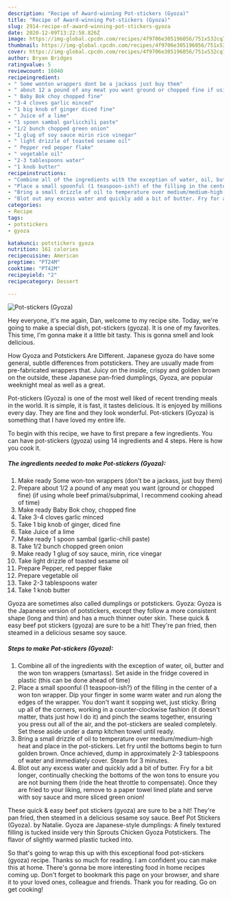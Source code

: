 ```yaml
---
description: "Recipe of Award-winning Pot-stickers (Gyoza)"
title: "Recipe of Award-winning Pot-stickers (Gyoza)"
slug: 2914-recipe-of-award-winning-pot-stickers-gyoza
date: 2020-12-09T13:22:58.826Z
image: https://img-global.cpcdn.com/recipes/4f9706e305196056/751x532cq70/pot-stickers-gyoza-recipe-main-photo.jpg
thumbnail: https://img-global.cpcdn.com/recipes/4f9706e305196056/751x532cq70/pot-stickers-gyoza-recipe-main-photo.jpg
cover: https://img-global.cpcdn.com/recipes/4f9706e305196056/751x532cq70/pot-stickers-gyoza-recipe-main-photo.jpg
author: Bryan Bridges
ratingvalue: 5
reviewcount: 16040
recipeingredient:
- " Some wonton wrappers dont be a jackass just buy them"
- " about 12 a pound of any meat you want ground or chopped fine if using whole beef primalsubprimal I recommend cooking ahead of time"
- " Baby Bok choy chopped fine"
- "3-4 cloves garlic minced"
- "1 big knob of ginger diced fine"
- " Juice of a lime"
- "1 spoon sambal garlicchili paste"
- "1/2 bunch chopped green onion"
- "1 glug of soy sauce mirin rice vinegar"
- " light drizzle of toasted sesame oil"
- " Pepper red pepper flake"
- " vegetable oil"
- "2-3 tablespoons water"
- "1 knob butter"
recipeinstructions:
- "Combine all of the ingredients with the exception of water, oil, butter and the won ton wrappers (smartass). Set aside in the fridge covered in plastic (this can be done ahead of time)"
- "Place a small spoonful (1 teaspoon-ish?) of the filling in the center of a won ton wrapper. Dip your finger in some warm water and run along the edges of the wrapper. You don&#39;t want it sopping wet, just sticky. Bring up all of the corners, working in a counter-clockwise fashion (it doesn&#39;t matter, thats just how I do it) and pinch the seams together, ensuring you press out all of the air, and the pot-stickers are sealed completely. Set these aside under a damp kitchen towel until ready."
- "Bring a small drizzle of oil to temperature over medium/medium-high heat and place in the pot-stickers. Let fry until the bottoms begin to turn golden brown. Once achieved, dump in approximately 2-3 tablespoons of water and immediately cover. Steam for 3 minutes."
- "Blot out any excess water and quickly add a bit of butter. Fry for a bit longer, continually checking the bottoms of the won tons to ensure you are not burning them (ride the heat throttle to compensate). Once they are fried to your liking, remove to a paper towel lined plate and serve with soy sauce and more sliced green onion!"
categories:
- Recipe
tags:
- potstickers
- gyoza

katakunci: potstickers gyoza 
nutrition: 161 calories
recipecuisine: American
preptime: "PT24M"
cooktime: "PT42M"
recipeyield: "2"
recipecategory: Dessert

---
```



![Pot-stickers (Gyoza)](https://img-global.cpcdn.com/recipes/4f9706e305196056/751x532cq70/pot-stickers-gyoza-recipe-main-photo.jpg)

Hey everyone, it's me again, Dan, welcome to my recipe site. Today, we're going to make a special dish, pot-stickers (gyoza). It is one of my favorites. This time, I'm gonna make it a little bit tasty. This is gonna smell and look delicious.

How Gyoza and Potstickers Are Different. Japanese gyoza do have some general, subtle differences from potstickers. They are usually made from pre-fabricated wrappers that. Juicy on the inside, crispy and golden brown on the outside, these Japanese pan-fried dumplings, Gyoza, are popular weeknight meal as well as a great.

Pot-stickers (Gyoza) is one of the most well liked of recent trending meals in the world. It is simple, it is fast, it tastes delicious. It is enjoyed by millions every day. They are fine and they look wonderful. Pot-stickers (Gyoza) is something that I have loved my entire life.


To begin with this recipe, we have to first prepare a few ingredients. You can have pot-stickers (gyoza) using 14 ingredients and 4 steps. Here is how you cook it.

<!--inarticleads1-->

##### The ingredients needed to make Pot-stickers (Gyoza):

1. Make ready  Some won-ton wrappers (don&#39;t be a jackass, just buy them)
1. Prepare  about 1/2 a pound of any meat you want (ground or chopped fine) (if using whole beef primal/subprimal, I recommend cooking ahead of time)
1. Make ready  Baby Bok choy, chopped fine
1. Take 3-4 cloves garlic minced
1. Take 1 big knob of ginger, diced fine
1. Take  Juice of a lime
1. Make ready 1 spoon sambal (garlic-chili paste)
1. Take 1/2 bunch chopped green onion
1. Make ready 1 glug of soy sauce, mirin, rice vinegar
1. Take  light drizzle of toasted sesame oil
1. Prepare  Pepper, red pepper flake
1. Prepare  vegetable oil
1. Take 2-3 tablespoons water
1. Take 1 knob butter


Gyoza are sometimes also called dumplings or potstickers. Gyoza: Gyoza is the Japanese version of potstickers, except they follow a more consistent shape (long and thin) and has a much thinner outer skin. These quick &amp; easy beef pot stickers (gyoza) are sure to be a hit! They&#39;re pan fried, then steamed in a delicious sesame soy sauce. 

<!--inarticleads2-->

##### Steps to make Pot-stickers (Gyoza):

1. Combine all of the ingredients with the exception of water, oil, butter and the won ton wrappers (smartass). Set aside in the fridge covered in plastic (this can be done ahead of time)
1. Place a small spoonful (1 teaspoon-ish?) of the filling in the center of a won ton wrapper. Dip your finger in some warm water and run along the edges of the wrapper. You don&#39;t want it sopping wet, just sticky. Bring up all of the corners, working in a counter-clockwise fashion (it doesn&#39;t matter, thats just how I do it) and pinch the seams together, ensuring you press out all of the air, and the pot-stickers are sealed completely. Set these aside under a damp kitchen towel until ready.
1. Bring a small drizzle of oil to temperature over medium/medium-high heat and place in the pot-stickers. Let fry until the bottoms begin to turn golden brown. Once achieved, dump in approximately 2-3 tablespoons of water and immediately cover. Steam for 3 minutes.
1. Blot out any excess water and quickly add a bit of butter. Fry for a bit longer, continually checking the bottoms of the won tons to ensure you are not burning them (ride the heat throttle to compensate). Once they are fried to your liking, remove to a paper towel lined plate and serve with soy sauce and more sliced green onion!


These quick &amp; easy beef pot stickers (gyoza) are sure to be a hit! They&#39;re pan fried, then steamed in a delicious sesame soy sauce. Beef Pot Stickers (Gyoza). by Natalie. Gyoza are Japanese-style dumplings: A finely textured filling is tucked inside very thin Sprouts Chicken Gyoza Potstickers. The flavor of slightly warmed plastic tucked into. 

So that's going to wrap this up with this exceptional food pot-stickers (gyoza) recipe. Thanks so much for reading. I am confident you can make this at home. There's gonna be more interesting food in home recipes coming up. Don't forget to bookmark this page on your browser, and share it to your loved ones, colleague and friends. Thank you for reading. Go on get cooking!
